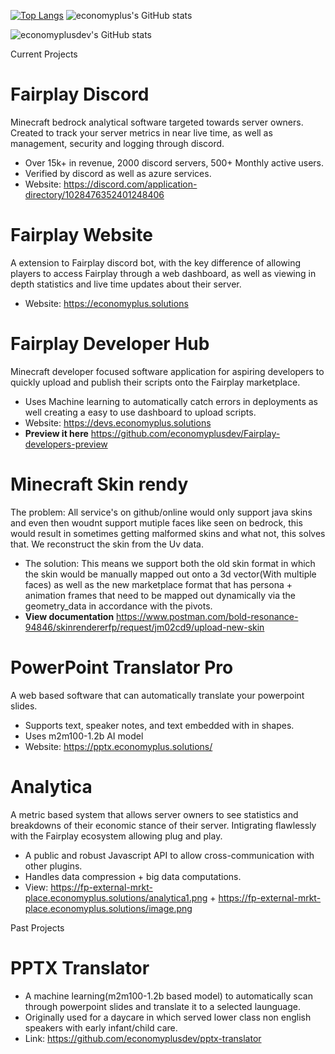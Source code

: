   <br><br>

[![Top Langs](https://github-readme-stats.vercel.app/api/top-langs/?username=economyplusdev&layout=compact)](https://github.com/economyplusdev/github-readme-stats)
![economyplus's GitHub stats](https://github-readme-stats.vercel.app/api?username=economyplusdev&hide=contribs,prs&theme=tokyonight)

![economyplusdev's GitHub stats](https://github-readme-stats.vercel.app/api?username=economyplusdev&show_icons=true&theme=radical)

Current Projects
  # **Fairplay Discord**
  Minecraft bedrock analytical software targeted towards server owners. Created to track your server metrics in near live time, as well as management, security and logging through discord.
  - Over 15k+ in revenue, 2000 discord servers, 500+ Monthly active users. 
  - Verified by discord as well as azure services.
  - Website: https://discord.com/application-directory/1028476352401248406

  # **Fairplay Website**
  A extension to Fairplay discord bot, with the key difference of allowing players to access Fairplay through a web dashboard, as well as viewing in depth statistics and live time updates about their server. 
  - Website: https://economyplus.solutions

  # **Fairplay Developer Hub**
  Minecraft developer focused software application for aspiring developers to quickly upload and publish their scripts onto the Fairplay marketplace.
  - Uses Machine learning to automatically catch errors in deployments as well creating a easy to use dashboard to upload scripts.
  - Website: https://devs.economyplus.solutions
  - **Preview it here** https://github.com/economyplusdev/Fairplay-developers-preview

  # **Minecraft Skin rendy**
  The problem: All service's on github/online would only support java skins and even then woudnt support mutiple faces like seen on bedrock, this would result in sometimes getting malformed skins and what not, this solves that. We reconstruct the skin from the Uv data.
  - The solution: This means we support both the old skin format in which the skin would be manually mapped out onto a 3d vector(With multiple faces) as well as the new marketplace format that has persona + animation frames that need to be mapped out dynamically via the geometry_data in accordance with the pivots. 
  - **View documentation** https://www.postman.com/bold-resonance-94846/skinrendererfp/request/jm02cd9/upload-new-skin

  # **PowerPoint Translator Pro**
  A web based software that can automatically translate your powerpoint slides.
  - Supports text, speaker notes, and text embedded with in shapes.
  - Uses m2m100-1.2b AI model
  - Website: https://pptx.economyplus.solutions/

  # **Analytica**
  A metric based system that allows server owners to see statistics and breakdowns of their economic stance of their server. Intigrating flawlessly with the Fairplay ecosystem allowing plug and play. 
  - A public and robust Javascript API to allow cross-communication with other plugins. 
  - Handles data compression + big data computations.
  - View: https://fp-external-mrkt-place.economyplus.solutions/analytica1.png + https://fp-external-mrkt-place.economyplus.solutions/image.png

Past Projects

  # **PPTX Translator**
  - A machine learning(m2m100-1.2b based model) to automatically scan through powerpoint slides and translate it to a selected launguage.
  - Originally used for a daycare in which served lower class non english speakers with early infant/child care.
  - Link: https://github.com/economyplusdev/pptx-translator
